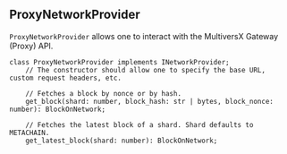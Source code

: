 ## ProxyNetworkProvider

`ProxyNetworkProvider` allows one to interact with the MultiversX Gateway (Proxy) API.

```
class ProxyNetworkProvider implements INetworkProvider;
    // The constructor should allow one to specify the base URL, custom request headers, etc.

    // Fetches a block by nonce or by hash.
    get_block(shard: number, block_hash: str | bytes, block_nonce: number): BlockOnNetwork;

    // Fetches the latest block of a shard. Shard defaults to METACHAIN.
    get_latest_block(shard: number): BlockOnNetwork;
```
